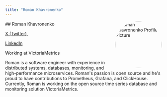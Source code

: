 ```yaml
---
title: "Roman Khavronenko"
---
```



<img src="https://sessionize.com/image/7260-400o400o1-QiP5qd5Fv7RBpL8itDTpbn.jpg" style="width: 150px; float: right; border-radius: 50%" alt="Roman Khavronenko Profile Picture"/>
## Roman Khavronenko

[X (Twitter)](https://twitter.com/hagen1778), 

[LinkedIn](https://www.linkedin.com/in/roman-khavronenko-47b51a63/)

Working at VictoriaMetrics

Roman is a software engineer with experience in distributed systems, databases, monitoring, and high-performance microservices. Roman's passion is open source and he's proud to have contributions to Prometheus, Grafana, and ClickHouse. Currently, Roman is working on the open source time series database and monitoring solution VictoriaMetrics.
